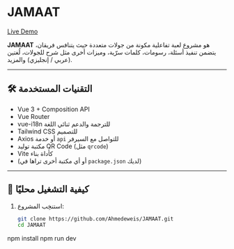 # JAMAAT

[Live Demo](https://jamaat-gilt.vercel.app)  

**JAMAAT** هو مشروع لعبة تفاعلية مكونة من جولات متعددة حيث يتنافس فريقان، يتضمن تنفيذ أسئلة، رسومات، كلمات سرّية، وميزات أخرى مثل شرح للجولات، لُغتين (عربي / إنجليزي) والمزيد.

---

## 🛠 التقنيات المستخدمة

- Vue 3 + Composition API  
- Vue Router  
- vue-i18n للترجمة والدعم ثنائي اللغة  
- Tailwind CSS للتصميم  
- Axios أو خدمة `api` للتواصل مع السيرفر  
- مكتبة توليد QR Code (مثل `qrcode`)  
- Vite كأداة بناء  
- (أو أي مكتبة أخرى تراها في `package.json` لديك)  

---

## 🚀 كيفية التشغيل محليًا

1. استنخِب المشروع:
   ```bash
   git clone https://github.com/Ahmedeweis/JAMAAT.git
   cd JAMAAT
npm install
npm run dev
